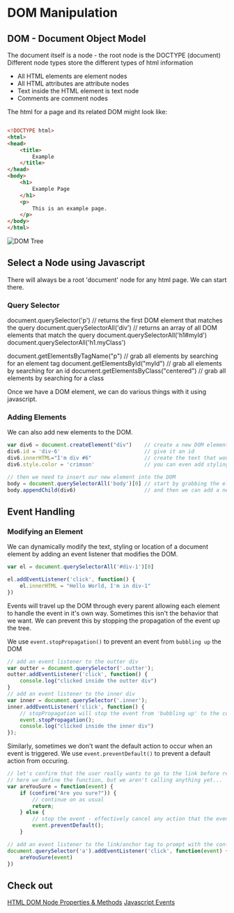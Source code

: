 # DOM Manipulation

## DOM - Document Object Model


The document itself is a node - the root node is the DOCTYPE (document)
Different node types store the different types of html information
- All HTML elements are element nodes
- All HTML attributes are attribute nodes
- Text inside the HTML element is text node
- Comments are comment nodes

The html for a page and its related DOM might look like:

```html

<!DOCTYPE html>
<html>
<head>
    <title>
        Example
    </title>
</head>
<body>
    <h1>
        Example Page
    </h1>
    <p>
        This is an example page.
    </p>
</body>
</html>

```

![DOM Tree](http://www.computerhope.com/jargon/d/dom1.jpg)


## Select a Node using Javascript
There will always be a root 'document' node for any html page.  We can start there.

### Query Selector
document.querySelector('p')         // returns the first DOM element that matches the query
document.querySelectorAll('div')    // returns an array of all DOM elements that match the query
document.querySelectorAll('h1#myId')
document.querySelectorAll('h1.myClass')

document.getElementsByTagName("p")      // grab all elements by searching for an element tag
document.getElementsById("myId")      // grab all elements by searching for an id
document.getElementsByClass("centered")  // grab all elements by searching for a class

Once we have a DOM element, we can do various things with it using javascript.


### Adding Elements
We can also add new elements to the DOM.

```javascript
var div6 = document.createElement("div")    // create a new DOM element
div6.id = 'div-6'                           // give it an id
div6.innerHTML="I'm div #6"                 // create the text that would be between the element tags
div6.style.color = 'crimson'                // you can even add styling attributes to the DOM element 

// then we need to insert our new element into the DOM
body = document.querySelectorAll('body')[0] // start by grabbing the element we want to insert the new element into
body.appendChild(div6)                      // and then we can add a new child node onto the end of the list of child nodes for the body
```

## Event Handling

### Modifying an Element

We can dynamically modify the text, styling or location of a document element by adding
an event listener that modifies the DOM.

```javascript
var el = document.querySelectorAll('#div-1')[0]

el.addEventListener('click', function() {
    el.innerHTML = "Hello World, I'm in div-1"
})
```
Events will travel up the DOM through every parent allowing each element to handle the event
in it's own way.  Sometimes this isn't the behavior that we want.  We can prevent this by
stopping the propagation of the event up the tree.

We use `event.stopPropagation()` to prevent an event from `bubbling up` the DOM

``` javascript
// add an event listener to the outter div
var outter = document.querySelector('.outter');
outter.addEventListener('click', function() {
    console.log("clicked inside the outter div")
}
// add an event listener to the inner div
var inner = document.querySelector('.inner');
inner.addEventListener('click', function() {
    // stopPropagation will stop the event from 'bubbling up' to the containing elements
    event.stopPropagation();
    console.log("clicked inside the inner div")
});
```

Similarly, sometimes we don't want the default action to occur when an event is triggered.
We use `event.preventDefault()` to prevent a default action from occuring.

```javascript
// let's confirm that the user really wants to go to the link before redirecting
// here we define the function, but we aren't calling anything yet...
var areYouSure = function(event) {
    if (confirm("Are you sure?")) {
        // continue on as usual
        return;
    } else {
        // stop the event - effectively cancel any action that the event would normally trigger
        event.preventDefault();
    }

// add an event listener to the link/anchor tag to prompt with the confirmation dialog first
document.querySelector('a').addEventListener('click', function(event) {
    areYouSure(event)
})
```

## Check out
[HTML DOM Node Properties & Methods](http://www.w3schools.com/jsref/dom_obj_all.asp)
[Javascript Events](https://developer.mozilla.org/en-US/docs/Web/Events)


